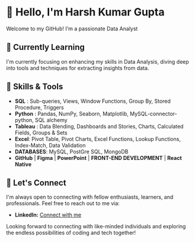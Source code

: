 

# 👋 Hello, I'm Harsh Kumar Gupta 

Welcome to my GitHub! I'm a passionate Data Analyst

## 🌱 Currently Learning

I'm currently focusing on enhancing my skills in Data Analysis, diving deep into tools and techniques for extracting insights from data.

## 🔧 Skills & Tools

- **SQL** : Sub-queries, Views, Window Functions, Group By, Stored Procedure, Triggers
- **Python** : Pandas, NumPy, Seaborn, Matplotlib, MySQL-connector-python, SQL alchemy
- **Tableau** : Data Blending, Dashboards and Stories, Charts, Calculated Fields, Groups & Sets
- **Excel**: Pivot Table, Pivot Charts, Excel Functions, Lookup Functions, Index-Match, Data Validation
- **DATABASES**: MySQL, PostGre SQL, MongoDB
- **GitHub** | **Figma** | **PowerPoint** | **FRONT-END DEVELOPMENT** | **React Native**


## 🤝 Let's Connect

I'm always open to connecting with fellow enthusiasts, learners, and professionals. Feel free to reach out to me via:

- **LinkedIn:** [Connect with me](https://www.linkedin.com/in/harshkumargupta49/)

Looking forward to connecting with like-minded individuals and exploring the endless possibilities of coding and tech together!
